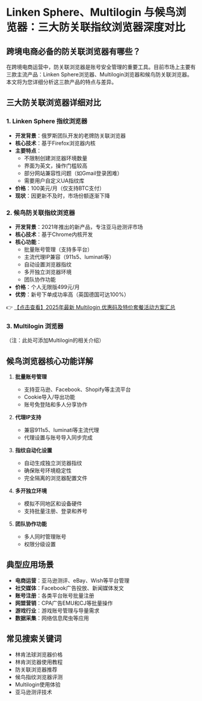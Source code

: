# Linken Sphere、Multilogin 与候鸟浏览器：三大防关联指纹浏览器深度对比

## 跨境电商必备的防关联浏览器有哪些？

在跨境电商运营中，防关联浏览器是账号安全管理的重要工具。目前市场上主要有三款主流产品：Linken Sphere浏览器、Multilogin浏览器和候鸟防关联浏览器。本文将为您详细分析这三款产品的特点与差异。

## 三大防关联浏览器详细对比

### 1. Linken Sphere 指纹浏览器
- **开发背景**：俄罗斯团队开发的老牌防关联浏览器
- **核心技术**：基于Firefox浏览器内核
- **主要特点**：
  - 不限制创建浏览器环境数量
  - 界面为英文，操作门槛较高
  - 部分网站兼容性问题（如Gmail登录困难）
  - 需要用户自定义UA指纹库
- **价格**：100美元/月（仅支持BTC支付）
- **现状**：因更新不及时，市场份额逐渐下降

### 2. 候鸟防关联指纹浏览器
- **开发背景**：2021年推出的新产品，专注亚马逊测评市场
- **核心技术**：基于Chrome内核开发
- **核心功能**：
  - 批量账号管理（支持多平台）
  - 主流代理IP兼容（911s5、luminati等）
  - 自动设置浏览器指纹
  - 多开独立浏览器环境
  - 团队协作功能
- **价格**：个人无限版499元/月
- **优势**：新号下单成功率高（英国德国可达100%）

👉 [【点击查看】2025年最新 Multilogin 优惠码及特价套餐活动方案汇总](https://bit.ly/multIlogin)

### 3. Multilogin 浏览器
（注：此处可添加Multilogin的相关介绍）

## 候鸟浏览器核心功能详解

1. **批量账号管理**
   - 支持亚马逊、Facebook、Shopify等主流平台
   - Cookie导入/导出功能
   - 账号免登陆和多人分享协作

2. **代理IP支持**
   - 兼容911s5、luminati等主流代理
   - 代理设置与账号导入同步完成

3. **指纹自动化设置**
   - 自动生成独立浏览器指纹
   - 确保账号环境稳定性
   - 完全隔离的浏览器配置文件

4. **多开独立环境**
   - 模拟不同地区和设备硬件
   - 支持批量注册、登录和养号

5. **团队协作功能**
   - 多人同时管理账号
   - 权限分级设置

## 典型应用场景

- **电商运营**：亚马逊测评、eBay、Wish等平台管理
- **社交媒体**：Facebook广告投放、新闻媒体发文
- **账号注册**：各类平台账号批量注册
- **网盟营销**：CPA广告EMU和CJ等批量操作
- **游戏行业**：游戏账号管理与导量需求
- **数据采集**：网络信息爬虫等应用

## 常见搜索关键词

- 林肯法球浏览器价格
- 林肯浏览器使用教程
- 防关联浏览器推荐
- 候鸟指纹浏览器评测
- Multilogin使用体验
- 亚马逊测评技术